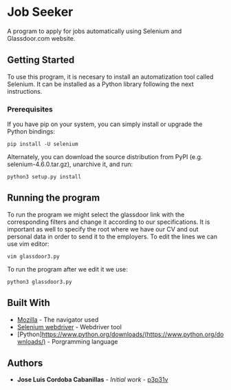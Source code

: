 # Job Seeker

A program to apply for jobs automatically using Selenium and Glassdoor.com website.

## Getting Started

To use this program, it is necesary to install an automatization tool called Selenium. It can be installed as a Python library following the next instructions.

### Prerequisites

If you have pip on your system, you can simply install or upgrade the Python bindings:

```
pip install -U selenium
```
Alternately, you can download the source distribution from PyPI (e.g. selenium-4.6.0.tar.gz), unarchive it, and run:
```
python3 setup.py install
```

## Running the program
To run the program we might select the glassdoor link with the corresponding filters and change it according to our specifications. It is important as well to specify the root where we have our CV and out personal data in order to send it to the employers. To edit the lines we can use vim editor:
```
vim glassdoor3.py
```
To run the program after we edit it we use:
```
python3 glassdoor3.py
```
## Built With

* [Mozilla](http://www.mozilla.org) - The navigator used
* [Selenium webdriver](https://www.selenium.dev/documentation/webdriver/) - Webdriver tool
* [Python]https://www.python.org/downloads/(https://www.python.org/downloads/) - Porgramming language

## Authors

* **Jose Luis Cordoba Cabanillas** - *Initial work* - [p3p31v](https://github.com/p3p31v)

